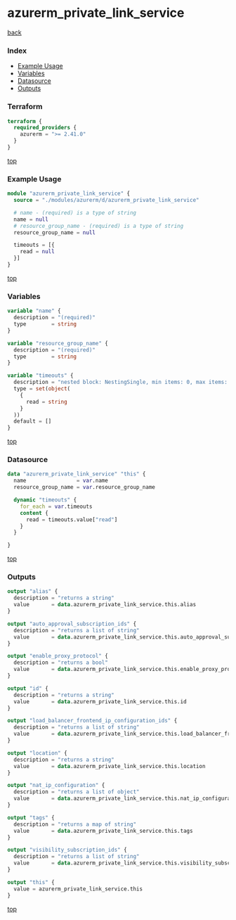 # azurerm_private_link_service

[back](../azurerm.md)

### Index

- [Example Usage](#example-usage)
- [Variables](#variables)
- [Datasource](#datasource)
- [Outputs](#outputs)

### Terraform

```terraform
terraform {
  required_providers {
    azurerm = ">= 2.41.0"
  }
}
```

[top](#index)

### Example Usage

```terraform
module "azurerm_private_link_service" {
  source = "./modules/azurerm/d/azurerm_private_link_service"

  # name - (required) is a type of string
  name = null
  # resource_group_name - (required) is a type of string
  resource_group_name = null

  timeouts = [{
    read = null
  }]
}
```

[top](#index)

### Variables

```terraform
variable "name" {
  description = "(required)"
  type        = string
}

variable "resource_group_name" {
  description = "(required)"
  type        = string
}

variable "timeouts" {
  description = "nested block: NestingSingle, min items: 0, max items: 0"
  type = set(object(
    {
      read = string
    }
  ))
  default = []
}
```

[top](#index)

### Datasource

```terraform
data "azurerm_private_link_service" "this" {
  name                = var.name
  resource_group_name = var.resource_group_name

  dynamic "timeouts" {
    for_each = var.timeouts
    content {
      read = timeouts.value["read"]
    }
  }

}
```

[top](#index)

### Outputs

```terraform
output "alias" {
  description = "returns a string"
  value       = data.azurerm_private_link_service.this.alias
}

output "auto_approval_subscription_ids" {
  description = "returns a list of string"
  value       = data.azurerm_private_link_service.this.auto_approval_subscription_ids
}

output "enable_proxy_protocol" {
  description = "returns a bool"
  value       = data.azurerm_private_link_service.this.enable_proxy_protocol
}

output "id" {
  description = "returns a string"
  value       = data.azurerm_private_link_service.this.id
}

output "load_balancer_frontend_ip_configuration_ids" {
  description = "returns a list of string"
  value       = data.azurerm_private_link_service.this.load_balancer_frontend_ip_configuration_ids
}

output "location" {
  description = "returns a string"
  value       = data.azurerm_private_link_service.this.location
}

output "nat_ip_configuration" {
  description = "returns a list of object"
  value       = data.azurerm_private_link_service.this.nat_ip_configuration
}

output "tags" {
  description = "returns a map of string"
  value       = data.azurerm_private_link_service.this.tags
}

output "visibility_subscription_ids" {
  description = "returns a list of string"
  value       = data.azurerm_private_link_service.this.visibility_subscription_ids
}

output "this" {
  value = azurerm_private_link_service.this
}
```

[top](#index)